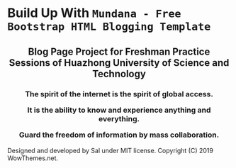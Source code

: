 # Build Up With `Mundana - Free Bootstrap HTML Blogging Template`

<h2 align='center'>
    Blog Page Project for Freshman Practice Sessions of Huazhong University of Science and Technology
</h2>

<h3 align='center'>

The spirit of the internet is the spirit of global access.

It is the ability to know and experience anything and everything.

Guard the freedom of information by mass collaboration.

</h3>
Designed and developed by Sal under MIT license. 
Copyright (C) 2019 WowThemes.net.
